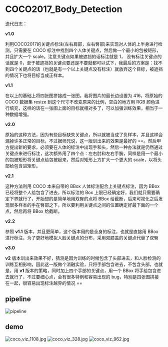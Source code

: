 # COCO2017_Body_Detection

迭代日志：

**v1.0** 

利用COCO2017的关键点标注(左右肩部，左右臀部)来实现对人体的上半身进行检测，只需要在 COCO 标注中找到四个人体关键点，然后做一个最小的包被矩形，并且扩大一个 scale。注意关键点如果被遮挡的话标注就是 1， 没有标注关键点的话就是 0，至于被遮挡的关键点要还是不要就都可以试下，我最后的方案是：找不到四个关键点的话（也就是有一个以上关键点没有标注）就放弃这个目标，被遮挡的情况下也将目标当成正样本。



**v1.1**

在以上的基础上将四张图拼接成一张图，我将图片的最长边设置为 416，将原始的 COCO 数据集 resize 到这个尺寸不改变原来的比例，空白的地方用 RGB 颜色进行填充，这样的话在一张图上面的目标就相对多了，可以加强训练效果，相当于一种数据增强。



**v2.0**

原始的这种方法，因为有些目标缺失关键点，所以就被当成了负样本，并且这样会漏掉许多正常的目标，不过据师兄说，这一版训出来的效果是最好的 ==。然后甲方提出新的要求，必须要在人体的标注中出现手和头，然后一种办法就是仍然通过关键点来进行标注，这次额外用了四个点：左右肘和左右手腕，同样是用一个最小的包被矩形将关键点给包被起来，然后对矩形上方扩大一个更大的 scale，以将头部给包含进矩形。



**v2.1**

这种方法利用 COCO 本来自带的 BBox 人体标注配合上关键点标注，因为 BBox 已经将整个人给包含了进去，所以标注的 Box 上限已经确定好，我们就只需要确定下界就行了，开始想的是简单地用双臀的点将 BBox 给截断，后来可视化之后发现很多样本的手在臀部之下，所以要利用关键点之间的位置确定好最下面的一个点，然后再将 BBox 给截断。



**v2.2**

参照 **v1.1** 版本，并且更简单，这个版本用的是全身的标注，也就是直接用 BBox 进行标注，为了更好地模拟人脸关键点的分布，采用双膝盖的关键点代替了双臀



**v3.0**

**v2** 版本训出来效果不好，猜测是因为训练的时候包含了头部进去，和人脸检测的训练互相影响，因此这一版做个消融实验，只将手部包含进去，不包含头部，也就是，用 **v1** 版本的策略，同时加上四个手部的关键点，用一个 BBox 将手给包含进去就行了，不过要细心点，会有很多特例和容易出现的 bug，特别是四张图拼接在一起，很容易出现标注越界的情况 ==



## pipeline

![pipeline](https://i.loli.net/2020/08/05/zr2eC5IuKhbWOXa.png)

## demo

![coco_viz_1108.jpg](https://i.loli.net/2020/08/05/umLH71hYyQXUcGB.jpg)
![coco_viz_328.jpg](https://i.loli.net/2020/08/05/YdUSXqNoPiRcyGC.jpg)
![coco_viz_962.jpg](https://i.loli.net/2020/08/05/iwC4xjJ2qIdRgns.jpg)